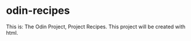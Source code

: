 # odin-recipes

This is: The Odin Project, Project Recipes.
This project will be created with html.
